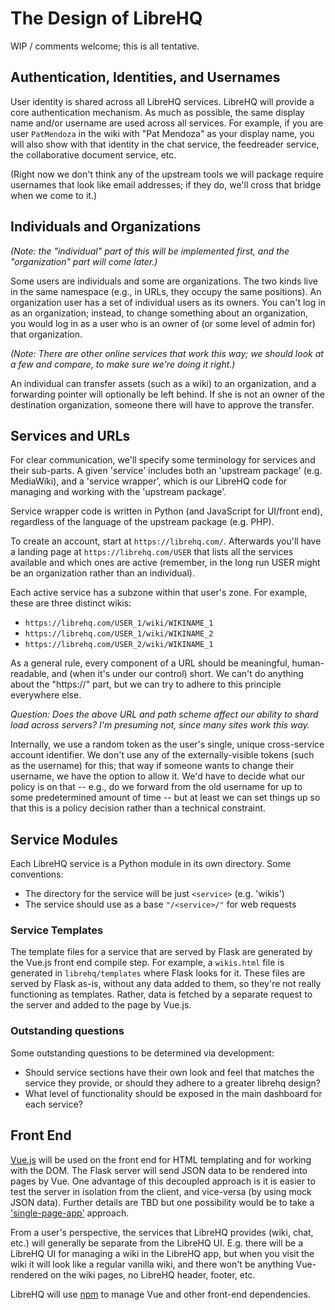 # The Design of LibreHQ

WIP / comments welcome; this is all tentative.

## Authentication, Identities, and Usernames

User identity is shared across all LibreHQ services.  LibreHQ will
provide a core authentication mechanism.  As much as possible, the
same display name and/or username are used across all services.  For
example, if you are user `PatMendoza` in the wiki with "Pat Mendoza"
as your display name, you will also show with that identity in the
chat service, the feedreader service, the collaborative document
service, etc.

(Right now we don't think any of the upstream tools we will package
require usernames that look like email addresses; if they do, we'll
cross that bridge when we come to it.)

## Individuals and Organizations

_(Note: the "individual" part of this will be implemented first, and
the "organization" part will come later.)_

Some users are individuals and some are organizations.  The two kinds
live in the same namespace (e.g., in URLs, they occupy the same
positions).  An organization user has a set of individual users as its
owners.  You can't log in as an organization; instead, to change
something about an organization, you would log in as a user who is an
owner of (or some level of admin for) that organization.

_(Note: There are other online services that work this way; we should
look at a few and compare, to make sure we're doing it right.)_

An individual can transfer assets (such as a wiki) to an organization,
and a forwarding pointer will optionally be left behind.  If she is
not an owner of the destination organization, someone there will have
to approve the transfer.

## Services and URLs

For clear communication, we'll specify some terminology for services
and their sub-parts.  A given 'service' includes both an 'upstream
package' (e.g. MediaWiki), and a 'service wrapper', which is our
LibreHQ code for managing and working with the 'upstream package'.

Service wrapper code is written in Python (and JavaScript for
UI/front end), regardless of the language of the upstream package
(e.g. PHP).

To create an account, start at `https://librehq.com/`.  Afterwards
you'll have a landing page at `https://librehq.com/USER` that lists
all the services available and which ones are active (remember, in the
long run USER might be an organization rather than an individual).

Each active service has a subzone within that user's zone.  For
example, these are three distinct wikis:

* `https://librehq.com/USER_1/wiki/WIKINAME_1`
* `https://librehq.com/USER_1/wiki/WIKINAME_2`
* `https://librehq.com/USER_2/wiki/WIKINAME_1`

As a general rule, every component of a URL should be meaningful,
human-readable, and (when it's under our control) short.  We can't do
anything about the "https://" part, but we can try to adhere to this
principle everywhere else.

_Question: Does the above URL and path scheme affect our ability to
shard load across servers?  I'm presuming not, since many sites work
this way._

Internally, we use a random token as the user's single, unique
cross-service account identifier.  We don't use any of the
externally-visible tokens (such as the username) for this; that way if
someone wants to change their username, we have the option to allow
it.  We'd have to decide what our policy is on that -- e.g., do we
forward from the old username for up to some predetermined amount of
time -- but at least we can set things up so that this is a policy
decision rather than a technical constraint.

## Service Modules

Each LibreHQ service is a Python module in its own directory. Some
conventions:

* The directory for the service will be just `<service>` (e.g. 'wikis')
* The service should use as a base `"/<service>/"` for web requests

### Service Templates

The template files for a service that are served by Flask are generated
by the Vue.js front end compile step. For example, a `wikis.html` file
is generated in `librehq/templates` where Flask looks for it. These
files are served by Flask as-is, without any data added to them, so
they're not really functioning as templates.  Rather, data is fetched
by a separate request to the server and added to the page by Vue.js.

### Outstanding questions

Some outstanding questions to be determined via development:

* Should service sections have their own look and feel that matches the
  service they provide, or should they adhere to a greater librehq
  design?
* What level of functionality should be exposed in the main dashboard
  for each service?

## Front End

[Vue.js](https://vuejs.org/) will be used on the front end for HTML
templating and for working with the DOM.  The Flask server will send
JSON data to be rendered into pages by Vue. One advantage of
this decoupled approach is it is easier to test the server in isolation
from the client, and vice-versa (by using mock JSON data). Further details
are TBD but one possibility would be to take a
['single-page-app'](https://en.wikipedia.org/wiki/Single-page_application)
approach.

From a user's perspective, the services that LibreHQ provides (wiki, chat,
etc.) will generally be separate from the LibreHQ UI. E.g. there will be a
LibreHQ UI for managing a wiki in the LibreHQ app, but when you visit the
wiki it will look like a regular vanilla wiki, and there won't be anything
Vue-rendered on the wiki pages, no LibreHQ header, footer, etc.

LibreHQ will use [npm](https://www.npmjs.com/) to manage Vue and other
front-end dependencies.

